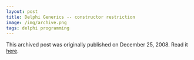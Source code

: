 ```yaml
---
layout: post
title: Delphi Generics -- constructor restriction
image: /img/archive.png
tags: delphi programming
---
```

This archived post was originally published on December 25, 2008. Read it [here](/alex.ciobanu.org/index8cf7.html).
